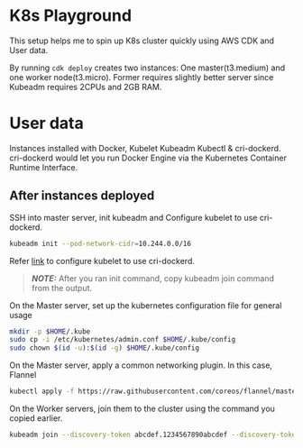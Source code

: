 # K8s Playground
This setup helps me to spin up K8s cluster quickly using AWS CDK and User data.

By running `cdk deploy` creates two instances: One master(t3.medium) and one worker node(t3.micro). Former requires slightly better server since Kubeadm requires 2CPUs and 2GB RAM.


# User data
Instances installed with Docker, Kubelet Kubeadm Kubectl & cri-dockerd. cri-dockerd would let you run Docker Engine via the Kubernetes Container Runtime Interface.


## After instances deployed

SSH into master server, init kubeadm and Configure kubelet to use cri-dockerd.

``` bash
kubeadm init --pod-network-cidr=10.244.0.0/16
```
Refer [link](https://kubernetes.io/docs/tasks/administer-cluster/migrating-from-dockershim/migrate-dockershim-dockerd#configure-the-kubelet-to-use-cri-dockerd) to configure kubelet to use cri-dockerd. 

> **_NOTE:_** After you ran init command, copy kubeadm join command from the output.

On the Master server, set up the kubernetes configuration file for general usage

``` bash
mkdir -p $HOME/.kube
sudo cp -i /etc/kubernetes/admin.conf $HOME/.kube/config
sudo chown $(id -u):$(id -g) $HOME/.kube/config
```

On the Master server, apply a common networking plugin. In this case, Flannel
```bash
kubectl apply -f https://raw.githubusercontent.com/coreos/flannel/master/Documentation/kube-flannel.yml
```

On the Worker servers, join them to the cluster using the command you copied earlier.
``` bash
kubeadm join --discovery-token abcdef.1234567890abcdef --discovery-token-ca-cert-hash sha256:1234..cdef 1.2.3.4:6443
```
